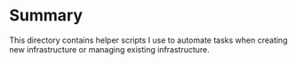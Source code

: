 # Summary

This directory contains helper scripts I use to automate tasks when creating new infrastructure or managing existing infrastructure.

